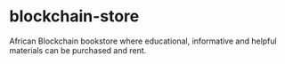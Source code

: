 # blockchain-store
African Blockchain bookstore where educational, informative and helpful materials can be purchased and rent.
